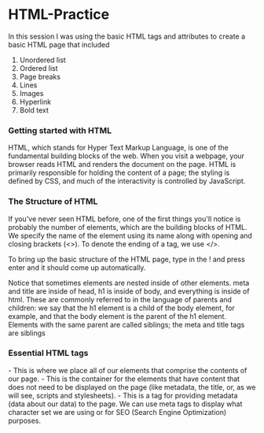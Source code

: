 # HTML-Practice
In this session I was using the basic HTML tags and attributes to create a basic HTML page that included
1. Unordered list
2. Ordered list
3. Page breaks
4. Lines
5. Images
6. Hyperlink
7. Bold text

### Getting started with HTML
HTML, which stands for Hyper Text Markup Language, is one of the fundamental building blocks of the web. When you visit a webpage, your browser reads HTML and renders the document on the page. HTML is primarily responsible for holding the content of a page; the styling is defined by CSS, and much of the interactivity is controlled by JavaScript.

### The Structure of HTML
If you've never seen HTML before, one of the first things you'll notice is probably the number of elements, which are the building blocks of HTML. We specify the name of the element using its name along with opening and closing brackets (<>). To denote the ending of a tag, we use </>. 

To bring up the basic structure of the HTML page, type in the ! and press enter and it should come up automatically.

Notice that sometimes elements are nested inside of other elements. meta and title are inside of head, h1 is inside of body, and everything is inside of html. These are commonly referred to in the language of parents and children: we say that the h1 element is a child of the body element, for example, and that the body element is the parent of the h1 element. Elements with the same parent are called siblings; the meta and title tags are siblings

### Essential HTML tags

<html> - This is where we place all of our elements that comprise the contents of our page.
<head> - This is the container for the elements that have content that does not need to be displayed on
the page (like metadata, the title, or, as we will see, scripts and stylesheets).
<meta> - This is a tag for providing metadata (data about our data) to the page. We can use meta tags to display what character set we are using or for SEO (Search Engine Optimization) purposes.
<title> - This tag gives the page a title that can be displayed in the tab of your browser.
<body> - This defines the main content of the HTML page.
  
### Attributes and Content
  
Our sample HTML page contains a number of elements. Some of those elements contain content: for instance, the content of the h1 tag is the text "Here's some important text!" Some elements also contain attributes, which are used to provide additional information about an element. The attributes are always set inside of the opening tag of the element, and take the form attribute_name="attribute value". In our sample HTML, there are two attributes:

  1. The html tag has a lang attribute set to "en". This tells the browser that the HTML document is written in English. This will probably be the default you'll want for all of the web pages you create. For more on the lang attribute, check out this article.

  2. The meta tag has a charset attribute of "UTF-8". This specifies the character encoding for the file. You don't need to worry too much about this for now, but if you'd like to learn more about UTF-
8, you can start with this Wikipedia article.
  
### Headings, Paragraphs, Breaks and horizontal rows
  
We have heading tags <h1></h1> through <h6></h6> (h1 tags are the largest, h6 are the smallest), paragraph tags <p></p>, line breaks <br> (this tag does not close), and horizontal rows <hr> (this tag does not close). You'll commonly see heading tags used for titles of pages and sections, while p tags are used for larger chunks of text.

  
Link to my HTML page: http://127.0.0.1:5500/my_first_html_page.html
